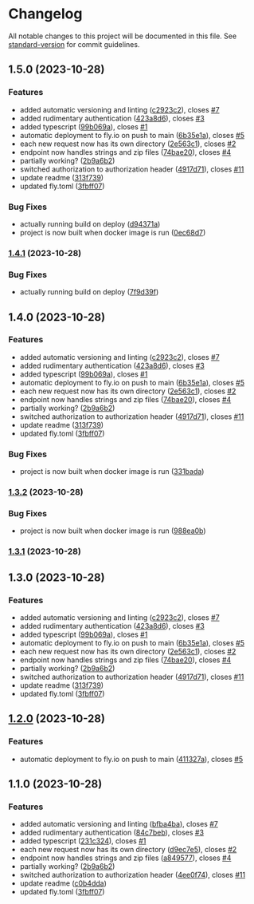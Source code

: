 # Changelog

All notable changes to this project will be documented in this file. See [standard-version](https://github.com/conventional-changelog/standard-version) for commit guidelines.

## 1.5.0 (2023-10-28)


### Features

* added automatic versioning and linting ([c2923c2](https://github.com/EricRobertCampbell/latex-pdf-generator/commit/c2923c2271fa32baa0ade72d99154bb3d9d50f76)), closes [#7](https://github.com/EricRobertCampbell/latex-pdf-generator/issues/7)
* added rudimentary authentication ([423a8d6](https://github.com/EricRobertCampbell/latex-pdf-generator/commit/423a8d6938a5acef2f8363d6ea53d4112277a9ce)), closes [#3](https://github.com/EricRobertCampbell/latex-pdf-generator/issues/3)
* added typescript ([99b069a](https://github.com/EricRobertCampbell/latex-pdf-generator/commit/99b069aa32cd5434e15894f45a7b1ec2c1c4530a)), closes [#1](https://github.com/EricRobertCampbell/latex-pdf-generator/issues/1)
* automatic deployment to fly.io on push to main ([6b35e1a](https://github.com/EricRobertCampbell/latex-pdf-generator/commit/6b35e1a16dc83c127ec7a33367a6ed57fe2135bf)), closes [#5](https://github.com/EricRobertCampbell/latex-pdf-generator/issues/5)
* each new request now has its own directory ([2e563c1](https://github.com/EricRobertCampbell/latex-pdf-generator/commit/2e563c15bcd761a839300349b171483f9a52bee1)), closes [#2](https://github.com/EricRobertCampbell/latex-pdf-generator/issues/2)
* endpoint now handles strings and zip files ([74bae20](https://github.com/EricRobertCampbell/latex-pdf-generator/commit/74bae2061511b32b06d706a3c4967439cfa96736)), closes [#4](https://github.com/EricRobertCampbell/latex-pdf-generator/issues/4)
* partially working? ([2b9a6b2](https://github.com/EricRobertCampbell/latex-pdf-generator/commit/2b9a6b27d5ed86d66151dd9885df4d695d92c1f4))
* switched authorization to authorization header ([4917d71](https://github.com/EricRobertCampbell/latex-pdf-generator/commit/4917d7110d6c9d029f15f4d7efd6e1d40582ecf1)), closes [#11](https://github.com/EricRobertCampbell/latex-pdf-generator/issues/11)
* update readme ([313f739](https://github.com/EricRobertCampbell/latex-pdf-generator/commit/313f7394f2e30b5e2398c1d98112cbfee0d413f3))
* updated fly.toml ([3fbff07](https://github.com/EricRobertCampbell/latex-pdf-generator/commit/3fbff07294ddc741cb18acaa9928e2673dd22ef5))


### Bug Fixes

* actually running build on deploy ([d94371a](https://github.com/EricRobertCampbell/latex-pdf-generator/commit/d94371a30f0416d6bc4c2938cdc30db61a449988))
* project is now built when docker image is run ([0ec68d7](https://github.com/EricRobertCampbell/latex-pdf-generator/commit/0ec68d74136d4284e96a3d1e707cfa2c6537624c))

### [1.4.1](https://github.com/EricRobertCampbell/latex-pdf-generator/compare/v1.4.0...v1.4.1) (2023-10-28)


### Bug Fixes

* actually running build on deploy ([7f9d39f](https://github.com/EricRobertCampbell/latex-pdf-generator/commit/7f9d39f99a934c0150717771f0ff4f665d64805a))

## 1.4.0 (2023-10-28)

### Features

- added automatic versioning and linting ([c2923c2](https://github.com/EricRobertCampbell/latex-pdf-generator/commit/c2923c2271fa32baa0ade72d99154bb3d9d50f76)), closes [#7](https://github.com/EricRobertCampbell/latex-pdf-generator/issues/7)
- added rudimentary authentication ([423a8d6](https://github.com/EricRobertCampbell/latex-pdf-generator/commit/423a8d6938a5acef2f8363d6ea53d4112277a9ce)), closes [#3](https://github.com/EricRobertCampbell/latex-pdf-generator/issues/3)
- added typescript ([99b069a](https://github.com/EricRobertCampbell/latex-pdf-generator/commit/99b069aa32cd5434e15894f45a7b1ec2c1c4530a)), closes [#1](https://github.com/EricRobertCampbell/latex-pdf-generator/issues/1)
- automatic deployment to fly.io on push to main ([6b35e1a](https://github.com/EricRobertCampbell/latex-pdf-generator/commit/6b35e1a16dc83c127ec7a33367a6ed57fe2135bf)), closes [#5](https://github.com/EricRobertCampbell/latex-pdf-generator/issues/5)
- each new request now has its own directory ([2e563c1](https://github.com/EricRobertCampbell/latex-pdf-generator/commit/2e563c15bcd761a839300349b171483f9a52bee1)), closes [#2](https://github.com/EricRobertCampbell/latex-pdf-generator/issues/2)
- endpoint now handles strings and zip files ([74bae20](https://github.com/EricRobertCampbell/latex-pdf-generator/commit/74bae2061511b32b06d706a3c4967439cfa96736)), closes [#4](https://github.com/EricRobertCampbell/latex-pdf-generator/issues/4)
- partially working? ([2b9a6b2](https://github.com/EricRobertCampbell/latex-pdf-generator/commit/2b9a6b27d5ed86d66151dd9885df4d695d92c1f4))
- switched authorization to authorization header ([4917d71](https://github.com/EricRobertCampbell/latex-pdf-generator/commit/4917d7110d6c9d029f15f4d7efd6e1d40582ecf1)), closes [#11](https://github.com/EricRobertCampbell/latex-pdf-generator/issues/11)
- update readme ([313f739](https://github.com/EricRobertCampbell/latex-pdf-generator/commit/313f7394f2e30b5e2398c1d98112cbfee0d413f3))
- updated fly.toml ([3fbff07](https://github.com/EricRobertCampbell/latex-pdf-generator/commit/3fbff07294ddc741cb18acaa9928e2673dd22ef5))

### Bug Fixes

- project is now built when docker image is run ([331bada](https://github.com/EricRobertCampbell/latex-pdf-generator/commit/331badae5dc5d35448b606351cade337283e59ca))

### [1.3.2](https://github.com/EricRobertCampbell/latex-pdf-generator/compare/v1.3.1...v1.3.2) (2023-10-28)

### Bug Fixes

- project is now built when docker image is run ([988ea0b](https://github.com/EricRobertCampbell/latex-pdf-generator/commit/988ea0b18b27865b6f31400dfb58d4a87b8ada16))

### [1.3.1](https://github.com/EricRobertCampbell/latex-pdf-generator/compare/v1.3.0...v1.3.1) (2023-10-28)

## 1.3.0 (2023-10-28)

### Features

- added automatic versioning and linting ([c2923c2](https://github.com/EricRobertCampbell/latex-pdf-generator/commit/c2923c2271fa32baa0ade72d99154bb3d9d50f76)), closes [#7](https://github.com/EricRobertCampbell/latex-pdf-generator/issues/7)
- added rudimentary authentication ([423a8d6](https://github.com/EricRobertCampbell/latex-pdf-generator/commit/423a8d6938a5acef2f8363d6ea53d4112277a9ce)), closes [#3](https://github.com/EricRobertCampbell/latex-pdf-generator/issues/3)
- added typescript ([99b069a](https://github.com/EricRobertCampbell/latex-pdf-generator/commit/99b069aa32cd5434e15894f45a7b1ec2c1c4530a)), closes [#1](https://github.com/EricRobertCampbell/latex-pdf-generator/issues/1)
- automatic deployment to fly.io on push to main ([6b35e1a](https://github.com/EricRobertCampbell/latex-pdf-generator/commit/6b35e1a16dc83c127ec7a33367a6ed57fe2135bf)), closes [#5](https://github.com/EricRobertCampbell/latex-pdf-generator/issues/5)
- each new request now has its own directory ([2e563c1](https://github.com/EricRobertCampbell/latex-pdf-generator/commit/2e563c15bcd761a839300349b171483f9a52bee1)), closes [#2](https://github.com/EricRobertCampbell/latex-pdf-generator/issues/2)
- endpoint now handles strings and zip files ([74bae20](https://github.com/EricRobertCampbell/latex-pdf-generator/commit/74bae2061511b32b06d706a3c4967439cfa96736)), closes [#4](https://github.com/EricRobertCampbell/latex-pdf-generator/issues/4)
- partially working? ([2b9a6b2](https://github.com/EricRobertCampbell/latex-pdf-generator/commit/2b9a6b27d5ed86d66151dd9885df4d695d92c1f4))
- switched authorization to authorization header ([4917d71](https://github.com/EricRobertCampbell/latex-pdf-generator/commit/4917d7110d6c9d029f15f4d7efd6e1d40582ecf1)), closes [#11](https://github.com/EricRobertCampbell/latex-pdf-generator/issues/11)
- update readme ([313f739](https://github.com/EricRobertCampbell/latex-pdf-generator/commit/313f7394f2e30b5e2398c1d98112cbfee0d413f3))
- updated fly.toml ([3fbff07](https://github.com/EricRobertCampbell/latex-pdf-generator/commit/3fbff07294ddc741cb18acaa9928e2673dd22ef5))

## [1.2.0](https://github.com/EricRobertCampbell/latex-pdf-generator/compare/v1.1.0...v1.2.0) (2023-10-28)

### Features

- automatic deployment to fly.io on push to main ([411327a](https://github.com/EricRobertCampbell/latex-pdf-generator/commit/411327aa8b3e595bffaaafecdfdb8fb50076282f)), closes [#5](https://github.com/EricRobertCampbell/latex-pdf-generator/issues/5)

## 1.1.0 (2023-10-28)

### Features

- added automatic versioning and linting ([bfba4ba](https://github.com/EricRobertCampbell/latex-pdf-generator/commit/bfba4ba96302ecd08c852c3dce7b8f61a9f58185)), closes [#7](https://github.com/EricRobertCampbell/latex-pdf-generator/issues/7)
- added rudimentary authentication ([84c7beb](https://github.com/EricRobertCampbell/latex-pdf-generator/commit/84c7beb1ad86e83e13f4534afd9c1dca8d3b4778)), closes [#3](https://github.com/EricRobertCampbell/latex-pdf-generator/issues/3)
- added typescript ([231c324](https://github.com/EricRobertCampbell/latex-pdf-generator/commit/231c3245e359cbcbf779ee86d1edfb444764deb6)), closes [#1](https://github.com/EricRobertCampbell/latex-pdf-generator/issues/1)
- each new request now has its own directory ([d9ec7e5](https://github.com/EricRobertCampbell/latex-pdf-generator/commit/d9ec7e5e460f4ed34f38426ed7efcee7bde6f65f)), closes [#2](https://github.com/EricRobertCampbell/latex-pdf-generator/issues/2)
- endpoint now handles strings and zip files ([a849577](https://github.com/EricRobertCampbell/latex-pdf-generator/commit/a849577b1d3e77e64c5117e0dc1d8a8489460b19)), closes [#4](https://github.com/EricRobertCampbell/latex-pdf-generator/issues/4)
- partially working? ([2b9a6b2](https://github.com/EricRobertCampbell/latex-pdf-generator/commit/2b9a6b27d5ed86d66151dd9885df4d695d92c1f4))
- switched authorization to authorization header ([4ee0f74](https://github.com/EricRobertCampbell/latex-pdf-generator/commit/4ee0f74e0b28ef237b4769ed5edd23eee4210d4e)), closes [#11](https://github.com/EricRobertCampbell/latex-pdf-generator/issues/11)
- update readme ([c0b4dda](https://github.com/EricRobertCampbell/latex-pdf-generator/commit/c0b4ddafb4d1bed5092711ae23f573bfb8ee519f))
- updated fly.toml ([3fbff07](https://github.com/EricRobertCampbell/latex-pdf-generator/commit/3fbff07294ddc741cb18acaa9928e2673dd22ef5))
